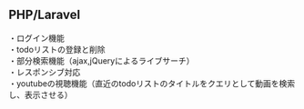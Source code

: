 ## PHP/Laravel  
・ログイン機能  
・todoリストの登録と削除  
・部分検索機能（ajax,jQueryによるライブサーチ）  
・レスポンシブ対応  
・youtubeの視聴機能（直近のtodoリストのタイトルをクエリとして動画を検索し、表示させる）
